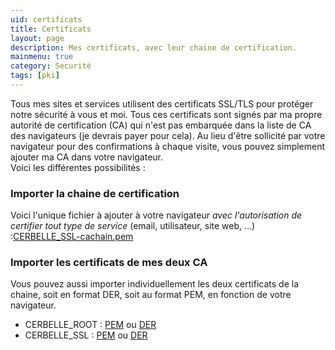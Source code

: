 ```yaml
---
uid: certificats
title: Certificats
layout: page
description: Mes certificats, avec leur chaine de certification.
mainmenu: true
category: Securité
tags: [pki]
---
```

<p>Tous mes sites et services utilisent des certificats SSL/TLS pour protéger
notre sécurité à vous et moi. Tous ces certificats sont signés par ma propre
autorité de certification (CA) qui n'est pas embarquée dans la liste de CA des
navigateurs (je devrais payer pour cela). Au lieu d'être sollicité par votre
navigateur pour des confirmations à chaque visite, vous pouvez simplement
ajouter ma CA dans votre navigateur.<br/>
Voici les différentes possibilités :</p>
  
<h3>Importer la chaine de certification</h3>

<p>Voici l'unique fichier à ajouter à votre navigateur <em>avec l'autorisation
de certifier tout type de service</em> (email, utilisateur, site web, ...) :<a
href="{{ "/assets/pages/CERBELLE_SSL-cachain.pem" | relative_url }}">CERBELLE_SSL-cachain.pem</a></p>

<h3>Importer les certificats de mes deux CA</h3>

<p>Vous pouvez aussi importer individuellement les deux certificats de la
chaine, soit en format DER, soit au format PEM, en fonction de votre
navigateur.<br/>
    <ul>
        <li>CERBELLE_ROOT : <a href="{{ "/assets/pages/CERBELLE_ROOT-cacert.pem" | relative_url }}">PEM</a> ou <a href="{{ "/assets/pages/CERBELLE_ROOT-cacert.der" | relative_url }}">DER</a></li>
        <li>CERBELLE_SSL : <a href="{{ "/assets/pages/CERBELLE_SSL-cacert.pem" | relative_url }}">PEM</a> ou <a href="{{ "/assets/pages/CERBELLE_SSL-cacert.der" | relative_url }}">DER</a></li>
    </ul>
</p>
